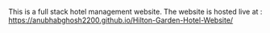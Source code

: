 This is a full stack hotel management website.
The website is hosted live at : https://anubhabghosh2200.github.io/Hilton-Garden-Hotel-Website/
